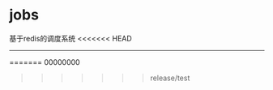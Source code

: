 ﻿# jobs
基于redis的调度系统
<<<<<<< HEAD

--------------------------
=======
00000000
>>>>>>> release/test

